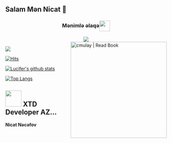 
## Salam  Mən Nicat 👋

<div align="center">
<h3 align="center">Mənimlə əlaqə<img align="center" src="https://github.com/CyberBoyAyush/CyberBoyAyush/blob/master/gifs/Handshake.gif" height="33px" /></h3>
<center>
<a href="https://telegram.me/najafov_official"><img src="https://img.icons8.com/nolan/50/telegram-app.png"></a>
</center>
</div>    

<img align="right" alt="cmulay | Read Book" src="https://github.com/CyberBoyAyush/CyberBoyAyush/blob/master/designs/multi.gif" width="300" height="300" />

<a href="https://t.me/xtdbotfather"><img src="https://img.shields.io/badge/Join-Telegram%20Channel-red.svg?logo=Telegram"></a>


</em></p>

[![Hits](https://hits.seeyoufarm.com/api/count/incr/badge.svg?url=https%3A%2F%2Fgithub.com%2FfireganqQ&count_bg=%231EE510&title_bg=%23555555&icon=&icon_color=%23931414&title=account+views&edge_flat=false)](https://github.com/iamnikott)

[![Lucifer's github stats](https://github-readme-stats.vercel.app/api?username=fariddadashzade&show_icons=true&theme=cobalt&count_private=true)](https://github.com/iamnikott)

[![Top Langs](https://github-readme-stats.vercel.app/api/top-langs/?username=FaridDadashzade&layout=compact&theme=cobalt)](https://github.com/FaridDadashzade)

## <img src="https://media.giphy.com/media/VgCDAzcKvsR6OM0uWg/giphy.gif" width="50"> XTD Developer AZ...  


  __Nicat Nəcəfov__

